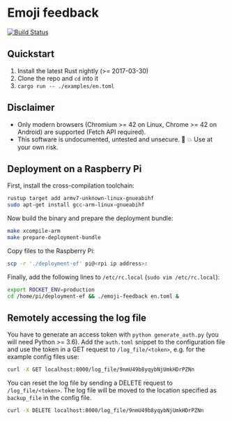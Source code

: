 # Emoji feedback

[![Build Status](https://travis-ci.org/tum-rt/emoji-feedback.svg?branch=master)](https://travis-ci.org/tum-rt/emoji-feedback)

## Quickstart
1. Install the latest Rust nightly (>= 2017-03-30)
2. Clone the repo and `cd` into it
3. `cargo run -- ./examples/en.toml`

## Disclaimer
* Only modern browsers (Chromium >= 42 on Linux, Chrome >= 42 on Android)
  are supported (Fetch API required).
* This software is undocumented, untested and unsecure. :construction: :boom: Use at your own risk.


## Deployment on a Raspberry Pi
First, install the cross-compilation toolchain:

```sh
rustup target add armv7-unknown-linux-gnueabihf
sudo apt-get install gcc-arm-linux-gnueabihf
```

Now build the binary and prepare the deployment bundle:

```sh
make xcompile-arm
make prepare-deployment-bundle
```

Copy files to the Raspberry Pi:

```sh
scp -r './deployment-ef' pi@<rpi ip address>:
```

Finally, add the following lines to `/etc/rc.local` (`sudo vim /etc/rc.local`):

```sh
export ROCKET_ENV=production
cd /home/pi/deployment-ef && ./emoji-feedback en.toml &
```

## Remotely accessing the log file

You have to generate an access token with `python generate_auth.py` (you will need Python >= 3.6).
Add the `auth.toml` snippet to the configuration file and use the token
in a GET request to `/log_file/<token>`, e.g. for the example config files use:

```sh
curl -X GET localhost:8000/log_file/9nmU49b8yqybNjUmkHDrPZNn
```

You can reset the log file by sending a DELETE request to `/log_file/<token>`.
The log file will be moved to the location specified as `backup_file` in the config file.

```sh
curl -X DELETE localhost:8000/log_file/9nmU49b8yqybNjUmkHDrPZNn
```
